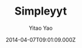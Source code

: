 ---
title: Simpleyyt
github: 'https://github.com/Simpleyyt/jekyll-simpleyyt'
demo: 'https://simpleyyt.github.io/jekyll-simpleyyt'
author: Yitao Yao
ssg:
  - Jekyll
cms:
  - No Cms
date: 2014-04-07T09:01:09.000Z
github_branch: master
description: Jekyll theme
stale: true
---